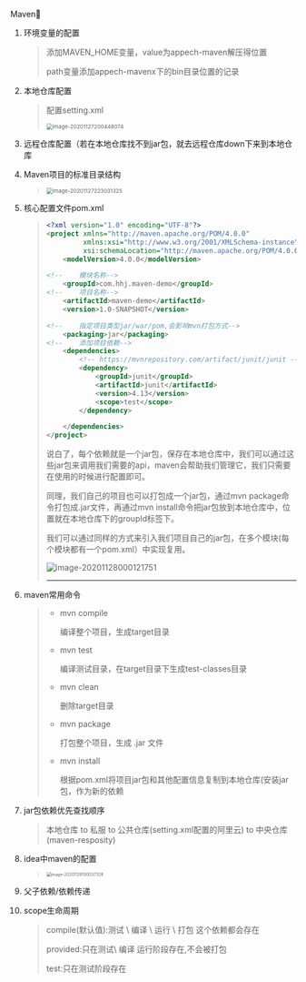 Maven🤺

1. 环境变量的配置

   > 添加MAVEN_HOME变量，value为appech-maven解压得位置
   >
   > path变量添加appech-mavenx下的bin目录位置的记录

2. 本地仓库配置

   > 配置setting.xml
   >
   > <img src="https://i.loli.net/2021/01/04/oWBzEQXhNRrA34q.png" alt="image-20201127200448074" style="zoom:67%;" />

3. 远程仓库配置（若在本地仓库找不到jar包，就去远程仓库down下来到本地仓库

4. Maven项目的标准目录结构

   > <img src="https://i.loli.net/2021/01/04/BIhYQ5uWeHXbrjP.png" alt="image-20201127223031325" style="zoom:67%;" />
   
5. 核心配置文件pom.xml

   > ```xml
   > <?xml version="1.0" encoding="UTF-8"?>
   > <project xmlns="http://maven.apache.org/POM/4.0.0"
   >          xmlns:xsi="http://www.w3.org/2001/XMLSchema-instance"
   >          xsi:schemaLocation="http://maven.apache.org/POM/4.0.0 http://maven.apache.org/xsd/maven-4.0.0.xsd">
   >     <modelVersion>4.0.0</modelVersion>
   > 
   > <!--    模块名称-->
   >     <groupId>com.hhj.maven-demo</groupId>
   > <!--    项目名称-->
   >     <artifactId>maven-demo</artifactId>
   >     <version>1.0-SNAPSHOT</version>
   > 
   > <!--    指定项目类型jar/war/pom,会影响mvn打包方式-->
   >     <packaging>jar</packaging>
   > <!--    添加项目依赖-->
   >     <dependencies>
   >         <!-- https://mvnrepository.com/artifact/junit/junit -->
   >         <dependency>
   >             <groupId>junit</groupId>
   >             <artifactId>junit</artifactId>
   >             <version>4.13</version>
   >             <scope>test</scope>
   >         </dependency>
   > 
   >     </dependencies>
   > </project>
   > ```
   >
   > 说白了，每个依赖就是一个jar包，保存在本地仓库中，我们可以通过这些jar包来调用我们需要的api，maven会帮助我们管理它，我们只需要在使用的时候进行配置即可。
   >
   > 同理，我们自己的项目也可以打包成一个jar包，通过mvn package命令打包成.jar文件，再通过mvn install命令把jar包放到本地仓库中，位置就在本地仓库下的groupId标签下。
   >
   > 我们可以通过同样的方式来引入我们项目自己的jar包，在多个模块(每个模块都有一个pom.xml）中实现复用。
   >
   > ![image-20201128000121751](https://i.loli.net/2021/01/04/rjXzidZpqBgmsKe.png)
   >
   > ---

6. maven常用命令

   > - mvn compile
   >
   >   编译整个项目，生成target目录
   >
   > - mvn test
   >
   >   编译测试目录，在target目录下生成test-classes目录
   >
   > - mvn clean
   >
   >   删除target目录
   >
   > - mvn package
   >
   >   打包整个项目，生成 .jar 文件
   >
   > - mvn install
   >
   >   根据pom.xml将项目jar包和其他配置信息复制到本地仓库(安装jar包，作为新的依赖

7. jar包依赖优先查找顺序

   > 本地仓库 to 私服 to 公共仓库(setting.xml配置的阿里云) to 中央仓库(maven-resposity)

8. idea中maven的配置

   > <img src="https://i.loli.net/2021/01/04/JDVHef4aNICMTSK.png" alt="image-20201128100037328" style="zoom:50%;" />

9. 父子依赖/依赖传递

10. scope生命周期

    > compile(默认值):测试 \ 编译 \ 运行 \ 打包 这个依赖都会存在
    >
    > provided:只在测试\ 编译 运行阶段存在,不会被打包
    >
    > test:只在测试阶段存在

